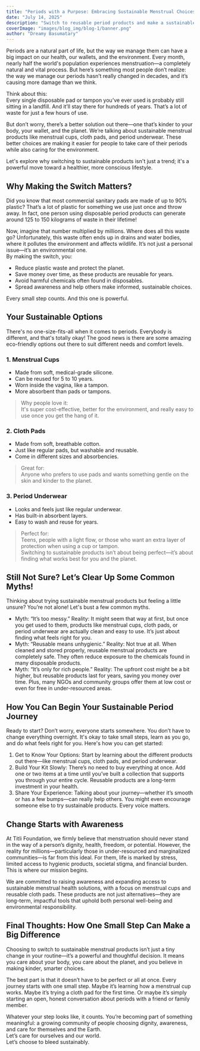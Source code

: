 ```yaml
---
title: "Periods with a Purpose: Embracing Sustainable Menstrual Choices"
date: "July 14, 2025"
description: "Switch to reusable period products and make a sustainable choice for your health, the planet, and your wallet. Let's explore why this is more than just a trend."
coverImage: "images/blog_img/blog-1/banner.png"
author: "Dreamy Basumatary"
---
```


Periods are a natural part of life, but the way we manage them can have a big impact on our health, our wallets, and the environment. Every month, nearly half the world's population experiences menstruation—a completely natural and vital process. But here’s something most people don’t realize: the way we manage our periods hasn’t really changed in decades, and it’s causing more damage than we think.

Think about this:  
Every single disposable pad or tampon you’ve ever used is probably still sitting in a landfill. And it’ll stay there for hundreds of years. That’s a lot of waste for just a few hours of use.

But don’t worry, there’s a better solution out there—one that’s kinder to your body, your wallet, and the planet. We’re talking about sustainable menstrual products like menstrual cups, cloth pads, and period underwear. These better choices are making it easier for people to take care of their periods while also caring for the environment.

Let's explore why switching to sustainable products isn't just a trend; it's a powerful move toward a healthier, more conscious lifestyle.

## Why Making the Switch Matters?

Did you know that most commercial sanitary pads are made of up to 90% plastic? That’s a lot of plastic for something we use just once and throw away. In fact, one person using disposable period products can generate around 125 to 150 kilograms of waste in their lifetime!

Now, imagine that number multiplied by millions. Where does all this waste go? Unfortunately, this waste often ends up in drains and water bodies, where it pollutes the environment and affects wildlife. It’s not just a personal issue—it’s an environmental one.  
By making the switch, you:
- Reduce plastic waste and protect the planet.
- Save money over time, as these products are reusable for years.
- Avoid harmful chemicals often found in disposables.
- Spread awareness and help others make informed, sustainable choices.

Every small step counts. And this one is powerful.

## Your Sustainable Options

There's no one-size-fits-all when it comes to periods. Everybody is different, and that's totally okay! The good news is there are some amazing eco-friendly options out there to suit different needs and comfort levels.

### 1. Menstrual Cups
- Made from soft, medical-grade silicone.
- Can be reused for 5 to 10 years.
- Worn inside the vagina, like a tampon.
- More absorbent than pads or tampons.
> Why people love it:  
It's super cost-effective, better for the environment, and really easy to use once you get the hang of it.  
### 2. Cloth Pads
- Made from soft, breathable cotton.
- Just like regular pads, but washable and reusable.
- Come in different sizes and absorbencies.
> Great for:  
Anyone who prefers to use pads and wants something gentle on the skin and kinder to the planet.  
### 3. Period Underwear
- Looks and feels just like regular underwear.
- Has built-in absorbent layers.
- Easy to wash and reuse for years.
> Perfect for:  
Teens, people with a light flow, or those who want an extra layer of protection when using a cup or tampon.  
Switching to sustainable products isn’t about being perfect—it’s about finding what works best for you and the planet.

## Still Not Sure? Let’s Clear Up Some Common Myths!

Thinking about trying sustainable menstrual products but feeling a little unsure? You’re not alone! Let's bust a few common myths.

- Myth: “It’s too messy.”
  Reality: It might seem that way at first, but once you get used to them, products like menstrual cups, cloth pads, or period underwear are actually clean and easy to use. It’s just about finding what feels right for you.
- Myth: “Reusable means unhygienic.”
  Reality: Not true at all. When cleaned and stored properly, reusable menstrual products are completely safe. They often reduce exposure to the chemicals found in many disposable products.
- Myth: “It’s only for rich people.”
  Reality: The upfront cost might be a bit higher, but reusable products last for years, saving you money over time. Plus, many NGOs and community groups offer them at low cost or even for free in under-resourced areas.

## How You Can Begin Your Sustainable Period Journey

Ready to start? Don’t worry, everyone starts somewhere. You don’t have to change everything overnight. It's okay to take small steps, learn as you go, and do what feels right for you. Here's how you can get started:
1.  Get to Know Your Options: Start by learning about the different products out there—like menstrual cups, cloth pads, and period underwear.
2.  Build Your Kit Slowly: There’s no need to buy everything at once. Add one or two items at a time until you’ve built a collection that supports you through your entire cycle. Reusable products are a long-term investment in your health.
3.  Share Your Experience: Talking about your journey—whether it’s smooth or has a few bumps—can really help others. You might even encourage someone else to try sustainable products. Every voice matters.

## Change Starts with Awareness

At Titli Foundation, we firmly believe that menstruation should never stand in the way of a person’s dignity, health, freedom, or potential. However, the reality for millions—particularly those in under-resourced and marginalized communities—is far from this ideal. For them, life is marked by stress, limited access to hygienic products, societal stigma, and financial burden. This is where our mission begins.

We are committed to raising awareness and expanding access to sustainable menstrual health solutions, with a focus on menstrual cups and reusable cloth pads. These products are not just alternatives—they are long-term, impactful tools that uphold both personal well-being and environmental responsibility.

## Final Thoughts: How One Small Step Can Make a Big Difference

Choosing to switch to sustainable menstrual products isn’t just a tiny change in your routine—it’s a powerful and thoughtful decision. It means you care about your body, you care about the planet, and you believe in making kinder, smarter choices.

The best part is that it doesn’t have to be perfect or all at once. Every journey starts with one small step. Maybe it’s learning how a menstrual cup works. Maybe it’s trying a cloth pad for the first time. Or maybe it’s simply starting an open, honest conversation about periods with a friend or family member.

Whatever your step looks like, it counts. You’re becoming part of something meaningful: a growing community of people choosing dignity, awareness, and care for themselves and the Earth.  
Let’s care for ourselves and our world.  
Let’s choose to bleed sustainably.


<!-- ---
## Markdown Formatting Guide

Here’s a quick guide to basic formatting in Markdown.

### Paragraphs vs. Line Breaks
This is the most common point of confusion.

-   **To start a new paragraph**, press Enter twice. You need one full blank line between your blocks of text.

    *Example:*
    ```markdown
    This is the first paragraph.

    This is the second paragraph.
    ```

-   **To go to the next line without starting a new paragraph** (a line break or `<br>`), end your line with **two spaces** and then press Enter once.

    *Example:*
    ```markdown
    To get a line break, add two spaces here.  
    This text will appear on the very next line.
    ```
    *Result:*
    To get a line break, add two spaces here.
    This text will appear on the very next line.

### Basic Styling
-   **Bold Text:** Wrap your text with two asterisks.
    -   `**This will be bold.**` → **This will be bold.**
-   **Italic Text:** Wrap your text with one asterisk.
    -   `*This will be italic.*` → *This will be italic.*
-   **Bulleted List:** Start each line with a hyphen (`-`) or an asterisk (`*`).
    -   `- First item`
    -   `- Second item`
-   **Numbered List:** Start each line with a number and a period.
    -   `1. First item`
    -   `2. Second item`
 -->
